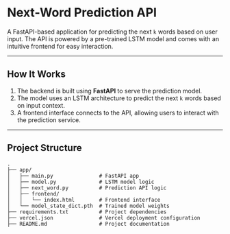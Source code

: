 # Next-Word Prediction API

A FastAPI-based application for predicting the next `k` words based on user input. The API is powered by a pre-trained LSTM model and comes with an intuitive frontend for easy interaction.

---

## How It Works

1. The backend is built using **FastAPI** to serve the prediction model.
2. The model uses an LSTM architecture to predict the next `k` words based on input context.
3. A frontend interface connects to the API, allowing users to interact with the prediction service.

---

## Project Structure

```plaintext
.
├── app/
│   ├── main.py               # FastAPI app
│   ├── model.py              # LSTM model logic
│   ├── next_word.py          # Prediction API logic
│   ├── frontend/
│   │   └── index.html        # Frontend interface
│   └── model_state_dict.pth  # Trained model weights
├── requirements.txt          # Project dependencies
├── vercel.json               # Vercel deployment configuration
├── README.md                 # Project documentation

